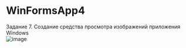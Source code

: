 # WinFormsApp4
Задание 7. Создание средства просмотра изображений приложения Windows  
![image](https://user-images.githubusercontent.com/103641601/163530017-b351f955-c832-4383-bdd7-1909f00ab8ba.png)
